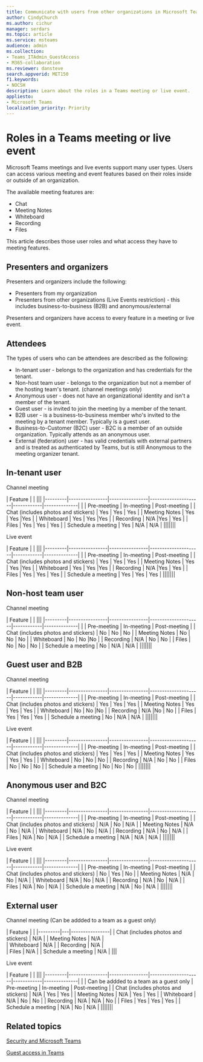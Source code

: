 ```yaml
---
title: Communicate with users from other organizations in Microsoft Teams
author: CindyChurch
ms.author: cichur
manager: serdars
ms.topic: article
ms.service: msteams
audience: admin
ms.collection: 
- Teams_ITAdmin_GuestAccess
- M365-collaboration
ms.reviewer: dansteve
search.appverid: MET150
f1.keywords:
- NOCSH
description: Learn about the roles in a Teams meeting or live event.
appliesto: 
- Microsoft Teams
localization_priority: Priority
---
```

Roles in a Teams meeting or live event
======================================================

Microsoft Teams meetings and live events support many user types. Users can access various meeting and event features based on their roles inside or outside of an organization. 

The available meeting features are:

- Chat
- Meeting Notes
- Whiteboard
- Recording
- Files

This article describes those user roles and what access they have to meeting features.

## Presenters and organizers

Presenters and organizers include the following:

- Presenters from my organization
- Presenters from other organizations (Live Events restriction) - this includes business-to-business (B2B) and anonymous/external

Presenters and organizers have access to every feature in a meeting or live event.

## Attendees

The types of users who can be attendees are described as the following:

- In-tenant user - belongs to the organization and has credentials for the tenant.
- Non-host team user - belongs to the organization but not a member of the hosting team's tenant. (channel meetings only)
- Anonymous user - does not have an organizational identity and isn't a member of the tenant.
- Guest user - is invited to join the meeting by a member of the tenant.
- B2B user - is a business-to-business member who's invited to the meeting by a tenant member. Typically is a guest user.
- Business-to-Customer (B2C) user - B2C is a member of an outside organization. Typically attends as an anonymous user.
- External (federation) user - has valid credentials with external partners and is treated as authenticated by Teams, but is still Anonymous to the meeting organizer tenant.

## In-tenant user

Channel meeting

| Feature |  | |||
|---------|----------------|----------------|---------------------|------------|--------------|
|         | Pre-meeting | In-meeting | Post-meeting |
| Chat (includes photos and stickers) | Yes | Yes | Yes |
| Meeting Notes | Yes | Yes |Yes | 
| Whiteboard | Yes | Yes |Yes |
| Recording | N/A |Yes | Yes | 
| Files | Yes | Yes | Yes | 
| Schedule a meeting | Yes | N/A | N/A | 
|||||||

Live event

| Feature |  | |||
|---------|----------------|----------------|---------------------|------------|--------------|
|         | Pre-meeting | In-meeting | Post-meeting |
| Chat (includes photos and stickers) | Yes | Yes | Yes |
| Meeting Notes | Yes | Yes |Yes | 
| Whiteboard | Yes | Yes |Yes |
| Recording | N/A |Yes | Yes | 
| Files | Yes | Yes | Yes | 
| Schedule a meeting | Yes | Yes | Yes | 
|||||||

## Non-host team user

Channel meeting

| Feature |  | |||
|---------|----------------|----------------|---------------------|------------|--------------|
|         | Pre-meeting | In-meeting | Post-meeting |
| Chat (includes photos and stickers) | No | No | No |
| Meeting Notes | No | No | No | 
| Whiteboard | No | No |No |
| Recording | N/A | No | No | 
| Files | No | No | No | 
| Schedule a meeting | No | N/A | N/A | 
|||||||

## Guest user and B2B

Channel meeting

| Feature |  | |||
|---------|----------------|----------------|---------------------|------------|--------------|
|         | Pre-meeting | In-meeting | Post-meeting |
| Chat (includes photos and stickers) | Yes | Yes | Yes |
| Meeting Notes | Yes | Yes | Yes | 
| Whiteboard | No | No |No |
| Recording | N/A |No | No | 
| Files | Yes | Yes | Yes | 
| Schedule a meeting | No | N/A | N/A | 
|||||||

Live event

| Feature | | |||
|---------|----------------|----------------|---------------------|------------|--------------|
|         | Pre-meeting | In-meeting | Post-meeting |
| Chat (includes photos and stickers) | Yes | Yes | Yes |
| Meeting Notes | Yes | Yes | Yes | 
| Whiteboard | No | No | No |
| Recording | N/A | No | No | 
| Files | No | No | No | 
| Schedule a meeting | No | No | No | 
|||||||

## Anonymous user and B2C

Channel meeting

| Feature | | |||
|---------|----------------|----------------|---------------------|------------|--------------|
|         | Pre-meeting | In-meeting | Post-meeting |
| Chat (includes photos and stickers) | N/A | No | N/A |
| Meeting Notes | N/A | No | N/A | 
| Whiteboard | N/A | No | N/A |
| Recording | N/A | No | N/A | 
| Files | N/A | No | N/A | 
| Schedule a meeting | N/A | N/A | N/A | 
|||||||

Live event

| Feature |  | |||
|---------|----------------|----------------|---------------------|------------|--------------|
|         | Pre-meeting | In-meeting | Post-meeting |
| Chat (includes photos and stickers) | No | Yes | No |
| Meeting Notes | N/A | No | N/A | 
| Whiteboard | N/A | No | N/A |
| Recording | N/A | No | N/A | 
| Files | N/A | No | N/A | 
| Schedule a meeting | N/A | No | N/A | 
||||||| 

## External user

Channel meeting (Can be addded to a team as a guest only)

| Feature |  | 
|---------|---|----------------|
| Chat (includes photos and stickers) | N/A |
| Meeting Notes | N/A |  
| Whiteboard | N/A | 
| Recording | N/A |  
| Files | N/A | 
| Schedule a meeting | N/A | 
|||

Live event

| Feature |  | |||
|---------|----------------|----------------|---------------------|------------|--------------|
|         | Can be addded to a team as a guest only | Pre-meeting | In-meeting | Post-meeting |
| Chat (includes photos and stickers) | N/A | Yes | Yes |
| Meeting Notes | N/A | Yes | Yes | 
| Whiteboard | N/A | No | No |
| Recording | N/A | N/A | No | 
| Files | Yes | Yes | Yes | 
| Schedule a meeting | N/A | No | N/A | 
|||||||

## Related topics

[Security and Microsoft Teams](teams-security-guide.md)

[Guest access in Teams](guest-access.md)
